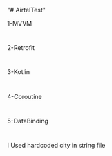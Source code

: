 "# AirtelTest" 

 1-MVVM
 #
 2-Retrofit
 #
 3-Kotlin
 #
 4-Coroutine
 #
 5-DataBinding
#

I Used hardcoded city in string file

